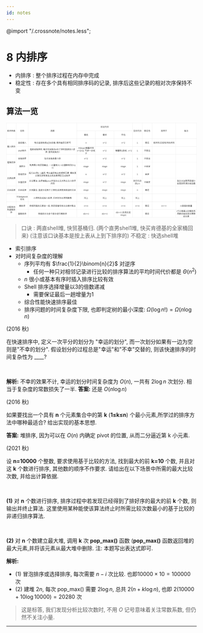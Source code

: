```yaml
---
id: notes
---
```

@import "/.crossnote/notes.less";

# 8 内排序
- 内排序 : 整个排序过程在内存中完成
- 稳定性 : 存在多个具有相同排序码的记录, 排序后这些记录的相对次序保持不变

## 算法一览

<img src="../image/内排序算法.png">

> 口诀 : 两直shell堆, 快贸基桶归. (两个直男shel1堆, 快买肯德基的全家桶回来) (注意该口诀基本是按上表从上到下排序的)
> 不稳定 : 快选shell堆

- 索引排序
- 对时间复杂度的理解
  - 序列平均有 $\frac{1}{2}\binom{n}{2}$ 对逆序
    - 任何一种只对相邻记录进行比较的排序算法的平均时间代价都是 $\Theta(n^2)$
  - $n$ 很小或基本有序时插入排序比较有效 
  - Shell 排序选择增量以3的倍数递减
    - 需要保证最后一趟增量为1
  - 综合性能快速排序最佳
  - 排序问题的时间复杂度下限, 也即判定树的最小深度: $\Omega(\log n!)=\Omega (n\log n)$


<div class="question-box">
    <span class="title">(2016 秋)</span>
    <p>在快速排序中, 定义一次平分的划分为 "幸运的划分", 而一次划分如果有一边为空则是"不幸的划分". 假设划分的过程总是"幸运"和"不幸"交替的, 则该快速排序的时间复杂性为 ____?</p> <br/>
</div>
    
**解析:** 不幸的效果不计, 幸运的划分时间复杂度为 $O(n)$, 一共有 $2\log n$ 次划分. 相当于复杂度的常数损失了一半.
**答案:** 还是 $O(n\log n)$

<div class="question-box">
    <span class="title">(2016 秋)</span>
    <p>如果要找出一个具有 <b>n</b> 个元素集合中的第 <b>k</b> (<b>1≤k≤n</b>) 个最小元素,所学过的排序方法中哪种最适合? 给出实现的基本思想.</p>
</div>

**答案:** 堆排序, 因为可以在 $O(n)$ 内确定 pivot 的位置, 从而二分逼近第 k 小元素.

<div class="question-box">
    <span class="title">(2021 秋)</span>
    <p>设 <b>n=10000</b> 个整数, 要求使用基于比较的方法, 找到最大的前 <b>k=10</b> 个数, 并且对这 <b>k</b> 个数进行排序, 其他数的顺序不作要求. 请给出在以下场景中所需的最大比较次数, 并给出计算依据.</p><br/>
    <p><b>(1)</b> 对 <b>n</b> 个数进行排序, 排序过程中若发现已经得到了排好序的最大的前 <b>k</b> 个数, 则输出并终止算法. 这里使用某种能使该算法终止时所需比较次数最小的基于比较的非递归排序算法.</p> <br/>
    <p><b>(2)</b> 对 <b>n</b> 个数建立最大堆, 调用 <b>k</b> 次 <b>pop_max()</b> 函数 (<b>pop_max()</b> 函数返回堆的最大元素,并将该元素从最大堆中删除. 注: 本题写出表达式即可.</p>
</div>

**解析:**
- (1) 冒泡排序或选择排序, 每次需要 $n-i$ 次比较. 也即$10000\times 10=100000$ 次
- (2) 建堆 $2n$, 每次 pop_max() 需要 $2\log n$, 总共 $2(n+k\log n)$, 也即 $2(10000+10\log 10000)=20280$ 次
> 这是标答, 我们发现分析比较次数时, 不用 $O$ 记号意味着关注常数系数, 但仍然不关注小量.
___